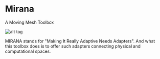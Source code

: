 # Mirana
A Moving Mesh Toolbox

![alt tag](https://raw.github.com/xywei/Mirana/master/Mirana.png)

MIRANA stands for "Making It Really Adaptive Needs Adapters". And what this toolbox does is to 
offer such adapters connecting physical and computational spaces.
